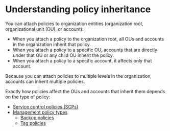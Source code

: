# Understanding policy inheritance<a name="orgs_manage_policies-inheritance"></a>

You can attach policies to organization entities \(organization root, organizational unit \(OU\), or account\):
+ When you attach a policy to the organization root, all OUs and accounts in the organization inherit that policy\. 
+ When you attach a policy to a specific OU, accounts that are directly under that OU or any child OU inherit the policy\.
+ When you attach a policy to a specific account, it affects only that account\. 

Because you can attach policies to multiple levels in the organization, accounts can inherit multiple policies\.

Exactly how policies affect the OUs and accounts that inherit them depends on the type of policy:
+ [Service control policies \(SCPs\)](orgs_manage_policies_inheritance_auth.md)
+ [Management policy types](orgs_manage_policies_inheritance_mgmt.md)
  + [Backup policies](orgs_manage_policies_backup.md)
  + [Tag policies](orgs_manage_policies_tag-policies.md)
